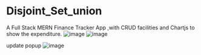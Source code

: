 # Disjoint_Set_union
A Full Stack MERN Finance Tracker App ,with CRUD facilities and Chartjs to show the expenditure.
![image](https://github.com/Fastest-Coder-First/Disjoint_Set_union/assets/90182231/75eeb80e-b51e-4aec-8362-bb43497de224)
![image](https://github.com/Fastest-Coder-First/Disjoint_Set_union/assets/90182231/75eeb80e-b51e-4aec-8362-bb43497de224)

update popup
![image](https://github.com/Fastest-Coder-First/Disjoint_Set_union/assets/90182231/ffb8416a-b0f4-4294-8b5d-8c93e3743401)
